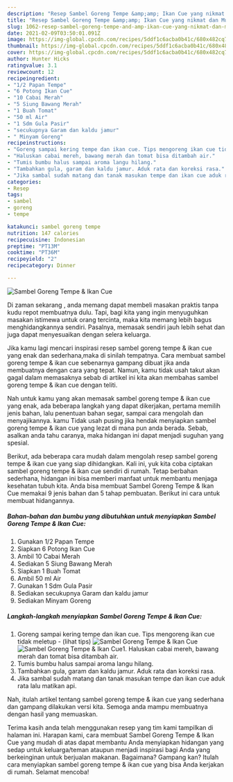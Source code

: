 ```yaml
---
description: "Resep Sambel Goreng Tempe &amp;amp; Ikan Cue yang nikmat dan Mudah Dibuat"
title: "Resep Sambel Goreng Tempe &amp;amp; Ikan Cue yang nikmat dan Mudah Dibuat"
slug: 1062-resep-sambel-goreng-tempe-and-amp-ikan-cue-yang-nikmat-dan-mudah-dibuat
date: 2021-02-09T03:50:01.091Z
image: https://img-global.cpcdn.com/recipes/5ddf1c6acba0b41c/680x482cq70/sambel-goreng-tempe-ikan-cue-foto-resep-utama.jpg
thumbnail: https://img-global.cpcdn.com/recipes/5ddf1c6acba0b41c/680x482cq70/sambel-goreng-tempe-ikan-cue-foto-resep-utama.jpg
cover: https://img-global.cpcdn.com/recipes/5ddf1c6acba0b41c/680x482cq70/sambel-goreng-tempe-ikan-cue-foto-resep-utama.jpg
author: Hunter Hicks
ratingvalue: 3.1
reviewcount: 12
recipeingredient:
- "1/2 Papan Tempe"
- "6 Potong Ikan Cue"
- "10 Cabai Merah"
- "5 Siung Bawang Merah"
- "1 Buah Tomat"
- "50 ml Air"
- "1 Sdm Gula Pasir"
- "secukupnya Garam dan kaldu jamur"
- " Minyam Goreng"
recipeinstructions:
- "Goreng sampai kering tempe dan ikan cue. Tips mengoreng ikan cue tidak meletup           (lihat tips)"
- "Haluskan cabai mereh, bawang merah dan tomat bisa ditambah air."
- "Tumis bumbu halus sampai aroma langu hilang."
- "Tambahkan gula, garam dan kaldu jamur. Aduk rata dan koreksi rasa."
- "Jika sambal sudah matang dan tanak masukan tempe dan ikan cue aduk rata lalu matikan api."
categories:
- Resep
tags:
- sambel
- goreng
- tempe

katakunci: sambel goreng tempe 
nutrition: 147 calories
recipecuisine: Indonesian
preptime: "PT13M"
cooktime: "PT36M"
recipeyield: "2"
recipecategory: Dinner

---
```



![Sambel Goreng Tempe &amp; Ikan Cue](https://img-global.cpcdn.com/recipes/5ddf1c6acba0b41c/680x482cq70/sambel-goreng-tempe-ikan-cue-foto-resep-utama.jpg)

Di zaman  sekarang , anda memang dapat membeli masakan praktis tanpa kudu repot membuatnya dulu. Tapi, bagi kita yang ingin menyuguhkan masakan istimewa untuk orang tercinta, maka kita memang lebih bagus menghidangkannya sendiri. Pasalnya, memasak sendiri jauh lebih sehat dan juga dapat menyesuaikan dengan selera keluarga.

Jika kamu lagi mencari inspirasi resep sambel goreng tempe &amp; ikan cue yang enak dan sederhana,maka di sinilah tempatnya. Cara membuat sambel goreng tempe &amp; ikan cue  sebenarnya gampang dibuat jika anda membuatnya dengan cara yang tepat. Namun, kamu tidak usah takut akan gagal dalam memasaknya 
sebab di artikel ini kita akan membahas sambel goreng tempe &amp; ikan cue dengan teliti.  



Nah untuk kamu yang akan memasak sambel goreng tempe &amp; ikan cue yang enak, ada beberapa langkah yang dapat dikerjakan, pertama memilih jenis bahan, lalu penentuan bahan segar, sampai cara mengolah dan menyajikannya. kamu Tidak usah pusing jika hendak menyiapkan sambel goreng tempe &amp; ikan cue yang lezat di mana pun anda berada. Sebab, asalkan anda  tahu caranya, maka hidangan ini dapat menjadi suguhan yang spesial.

Berikut, ada beberapa cara mudah dalam mengolah resep sambel goreng tempe &amp; ikan cue yang siap dihidangkan. Kali ini, yuk kita coba ciptakan sambel goreng tempe &amp; ikan cue sendiri di rumah. Tetap berbahan sederhana, hidangan ini bisa memberi manfaat untuk membantu menjaga kesehatan tubuh kita. Anda bisa membuat Sambel Goreng Tempe &amp; Ikan Cue memakai 9 jenis bahan dan 5 tahap pembuatan. Berikut ini cara untuk membuat hidangannya.

<!--inarticleads1-->

##### Bahan-bahan dan bumbu yang dibutuhkan untuk menyiapkan Sambel Goreng Tempe &amp; Ikan Cue:

1. Gunakan 1/2 Papan Tempe
1. Siapkan 6 Potong Ikan Cue
1. Ambil 10 Cabai Merah
1. Sediakan 5 Siung Bawang Merah
1. Siapkan 1 Buah Tomat
1. Ambil 50 ml Air
1. Gunakan 1 Sdm Gula Pasir
1. Sediakan secukupnya Garam dan kaldu jamur
1. Sediakan  Minyam Goreng




<!--inarticleads2-->

##### Langkah-langkah menyiapkan Sambel Goreng Tempe &amp; Ikan Cue:

1. Goreng sampai kering tempe dan ikan cue. Tips mengoreng ikan cue tidak meletup -           (lihat tips)
<img src="https://img-global.cpcdn.com/steps/71d5d42ed0f5184c/160x128cq70/sambel-goreng-tempe-ikan-cue-langkah-memasak-1-foto.jpg" alt="Sambel Goreng Tempe &amp; Ikan Cue"><img src="https://img-global.cpcdn.com/steps/8a1590eee7151c4a/160x128cq70/sambel-goreng-tempe-ikan-cue-langkah-memasak-1-foto.jpg" alt="Sambel Goreng Tempe &amp; Ikan Cue">1. Haluskan cabai mereh, bawang merah dan tomat bisa ditambah air.
1. Tumis bumbu halus sampai aroma langu hilang.
1. Tambahkan gula, garam dan kaldu jamur. Aduk rata dan koreksi rasa.
1. Jika sambal sudah matang dan tanak masukan tempe dan ikan cue aduk rata lalu matikan api.




Nah, itulah artikel tentang  sambel goreng tempe &amp; ikan cue  yang sederhana dan gampang dilakukan versi kita. Semoga anda mampu membuatnya dengan hasil yang memuaskan. 

Terima kasih anda telah menggunakan resep yang tim kami tampilkan di halaman ini. Harapan kami, cara membuat  Sambel Goreng Tempe &amp; Ikan Cue yang mudah di atas dapat membantu Anda menyiapkan hidangan yang sedap untuk keluarga/teman ataupun menjadi inspirasi bagi Anda yang berkeinginan untuk berjualan makanan. Bagaimana? Gampang kan? Itulah cara menyiapkan sambel goreng tempe &amp; ikan cue yang bisa Anda kerjakan di rumah. Selamat mencoba!

